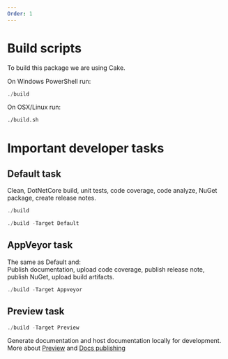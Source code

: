 ```yaml
---
Order: 1
---
```


# Build scripts

To build this package we are using Cake.

On Windows PowerShell run:

```powershell
./build
```

On OSX/Linux run:

```bash
./build.sh
```

# Important developer tasks

## Default task

Clean, DotNetCore build, unit tests, code coverage, code analyze, NuGet package, create release notes.

```powershell
./build
```
```powershell
./build -Target Default
```

## AppVeyor task

The same as Default and:  
Publish documentation, upload code coverage, publish release note, publish NuGet, upload build artifacts.

```powershell
./build -Target Appveyor
```

## Preview task

```powershell
./build -Target Preview
```

Generate documentation and host documentation locally for development.  
More about [Preview](https://cake-contrib.github.io/Cake.Recipe/docs/usage/previewing-documentation) 
and [Docs publishing](https://cake-contrib.github.io/Cake.Recipe/docs/usage/publishing-documentation)